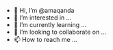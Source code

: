 - 👋 Hi, I’m @amaqanda
- 👀 I’m interested in ...
- 🌱 I’m currently learning ...
- 💞️ I’m looking to collaborate on ...
- 📫 How to reach me ...

<!---
amaqanda/amaqanda is a ✨ special ✨ repository because its `README.md` (this file) appears on your GitHub profile.
You can click the Preview link to take a look at your changes.
--->
